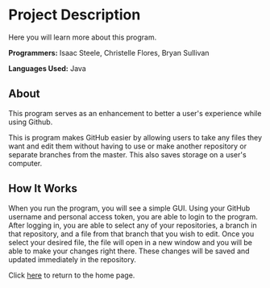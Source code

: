 # Project Description

Here you will learn more about this program.

**Programmers:** Isaac Steele, Christelle Flores, Bryan Sullivan

**Languages Used:** Java

## About

This program serves as an enhancement to better a user's experience while using Github.

This is program makes GitHub easier by allowing users to take any files they want and edit them without having to use or make another repository or separate branches from the master. This also saves storage on a user's computer.

## How It Works

When you run the program, you will see a simple GUI. Using your GitHub username and personal access token, you are able to login to the program. After logging in, you are able to select any of your repositories, a branch in that repository, and a file from that branch that you wish to edit. Once you select your desired file, the file will open in a new window and you will be able to make your changes right there. These changes will be saved and updated immediately in the repository.

Click [here](./index) to return to the home page.
